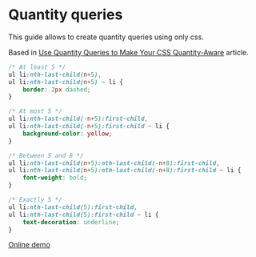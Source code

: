 # Quantity queries

This guide allows to create quantity queries using only css.

Based in [Use Quantity Queries to Make Your CSS Quantity-Aware](http://www.hongkiat.com/blog/quantity-queries-css-quantity-aware/) article.

```css
/* At least 5 */
ul li:nth-last-child(n+5),
ul li:nth-last-child(n+5) ~ li {
    border: 2px dashed;
}

/* At most 5 */
ul li:nth-last-child(-n+5):first-child,
ul li:nth-last-child(-n+5):first-child ~ li {
    background-color: yellow;
}

/* Between 5 and 8 */
ul li:nth-last-child(n+5):nth-last-child(-n+8):first-child,
ul li:nth-last-child(n+5):nth-last-child(-n+8):first-child ~ li {
    font-weight: bold;
}

/* Exactly 5 */
ul li:nth-last-child(5):first-child,
ul li:nth-last-child(5):first-child ~ li {
    text-decoration: underline;
}
```

[Online demo](https://oscarotero.github.io/css-style-guide/tests/css-selectors.html)